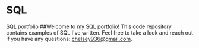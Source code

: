 # SQL
SQL portfolio
##Welcome to my SQL portfolio! This code repository contains examples of SQL I've written. Feel free to take a look and reach out if you have any questions: chelsey936@gmail.com.
